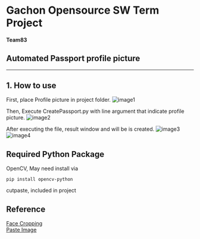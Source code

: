 # Gachon Opensource SW Term Project  

#### Team83  

## Automated Passport profile picture
---

## 1. How to use

First, place Profile picture in project folder.
![image1](https://drive.google.com/uc?export=view&id=16Md6ne8M3MzhPIZ56xDQc4r1AdfLOUo_)

Then, Execute CreatePassport.py with line argument that indicate profile picture.
![image2](https://drive.google.com/uc?export=view&id=17O0ictCTZ7q2uu_N8JJcn68HpxoaRtDb)

After executing the file, result window and will be is created.
![image3](https://drive.google.com/uc?export=view&id=1g1DYG_Zi7raE1K83qro836y8Q2L-eQQ4)
![image4](https://drive.google.com/uc?export=view&id=1sJeQWV7B2FJHm-0yeyY530zXotmNQOt7)

## Required Python Package
OpenCV, May need install via
```
pip install opencv-python
```
cutpaste, included in project

## Reference

[Face Cropping](https://medium.com/@vabhinav991222/face-detection-and-cropping-using-opencv-in-python-ac5f51767878)  
[Paste Image](https://datahacker.rs/012-blending-and-pasting-images-using-opencv/#Overlaying-Without-Blending---pasting)
